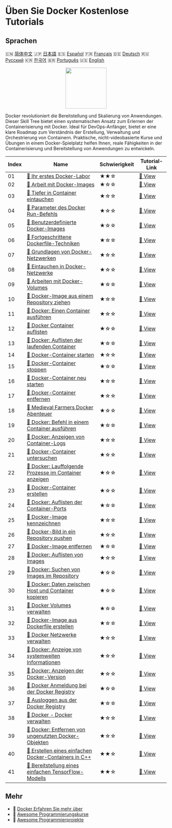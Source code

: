 # Üben Sie Docker Kostenlose Tutorials

## Sprachen

🇨🇳 [简体中文](README_zh.md) 🇯🇵 [日本語](README_ja.md) 🇪🇸 [Español](README_es.md) 🇫🇷 [Français](README_fr.md) 🇩🇪 [Deutsch](README_de.md) 🇷🇺 [Русский](README_ru.md) 🇰🇷 [한국어](README_ko.md) 🇧🇷 [Português](README_pt.md) 🇺🇸 [English](README.md) 

<div align="center">
<img width="128px" src="https://file.labex.io/path/X5zPui0XRqNx.png">
</div>

Docker revolutioniert die Bereitstellung und Skalierung von Anwendungen. Dieser Skill Tree bietet einen systematischen Ansatz zum Erlernen der Containerisierung mit Docker. Ideal für DevOps-Anfänger, bietet er eine klare Roadmap zum Verständnis der Erstellung, Verwaltung und Orchestrierung von Containern. Praktische, nicht-videobasierte Kurse und Übungen in einem Docker-Spielplatz helfen Ihnen, reale Fähigkeiten in der Containerisierung und Bereitstellung von Anwendungen zu entwickeln.

|   Index | Name                                                                                                                                                | Schwierigkeit   | Tutorial-Link                                                                                        |
|---------|-----------------------------------------------------------------------------------------------------------------------------------------------------|-----------------|------------------------------------------------------------------------------------------------------|
|      01 | [📖 Ihr erstes Docker-Labor](https://labex.io/de/tutorials/docker-your-first-docker-lab-92719)                                                      | ★★☆             | [🔗 View](https://labex.io/de/tutorials/docker-your-first-docker-lab-92719)                          |
|      02 | [📖 Arbeit mit Docker-Images](https://labex.io/de/tutorials/docker-working-with-docker-images-388939)                                               | ★☆☆             | [🔗 View](https://labex.io/de/tutorials/docker-working-with-docker-images-388939)                    |
|      03 | [📖 Tiefer in Container eintauchen](https://labex.io/de/tutorials/docker-diving-deeper-into-containers-388951)                                      | ★☆☆             | [🔗 View](https://labex.io/de/tutorials/docker-diving-deeper-into-containers-388951)                 |
|      04 | [📖 Parameter des Docker Run-Befehls](https://labex.io/de/tutorials/docker-docker-run-command-parameters-389228)                                    | ★☆☆             | [🔗 View](https://labex.io/de/tutorials/docker-docker-run-command-parameters-389228)                 |
|      05 | [📖 Benutzerdefinierte Docker-Images](https://labex.io/de/tutorials/docker-custom-docker-images-389185)                                             | ★☆☆             | [🔗 View](https://labex.io/de/tutorials/docker-custom-docker-images-389185)                          |
|      06 | [📖 Fortgeschrittene Dockerfile-Techniken](https://labex.io/de/tutorials/docker-advanced-dockerfile-techniques-389027)                              | ★☆☆             | [🔗 View](https://labex.io/de/tutorials/docker-advanced-dockerfile-techniques-389027)                |
|      07 | [📖 Grundlagen von Docker-Netzwerken](https://labex.io/de/tutorials/docker-docker-networking-basics-389048)                                         | ★☆☆             | [🔗 View](https://labex.io/de/tutorials/docker-docker-networking-basics-389048)                      |
|      08 | [📖 Eintauchen in Docker-Netzwerke](https://labex.io/de/tutorials/docker-dive-into-docker-networking-389047)                                        | ★☆☆             | [🔗 View](https://labex.io/de/tutorials/docker-dive-into-docker-networking-389047)                   |
|      09 | [📖 Arbeiten mit Docker-Volumes](https://labex.io/de/tutorials/docker-working-with-docker-volumes-389189)                                           | ★☆☆             | [🔗 View](https://labex.io/de/tutorials/docker-working-with-docker-volumes-389189)                   |
|      10 | [📖 Docker-Image aus einem Repository ziehen](https://labex.io/de/tutorials/docker-docker-pull-image-from-repository-271485)                        | ★☆☆             | [🔗 View](https://labex.io/de/tutorials/docker-docker-pull-image-from-repository-271485)             |
|      11 | [📖 Docker: Einen Container ausführen](https://labex.io/de/tutorials/docker-docker-run-a-container-271495)                                          | ★☆☆             | [🔗 View](https://labex.io/de/tutorials/docker-docker-run-a-container-271495)                        |
|      12 | [📖 Docker Container auflisten](https://labex.io/de/tutorials/docker-docker-list-containers-271475)                                                 | ★☆☆             | [🔗 View](https://labex.io/de/tutorials/docker-docker-list-containers-271475)                        |
|      13 | [📖 Docker: Auflisten der laufenden Container](https://labex.io/de/tutorials/docker-docker-list-running-containers-271483)                          | ★☆☆             | [🔗 View](https://labex.io/de/tutorials/docker-docker-list-running-containers-271483)                |
|      14 | [📖 Docker-Container starten](https://labex.io/de/tutorials/docker-docker-start-container-271499)                                                   | ★☆☆             | [🔗 View](https://labex.io/de/tutorials/docker-docker-start-container-271499)                        |
|      15 | [📖 Docker-Container stoppen](https://labex.io/de/tutorials/docker-docker-stop-container-271501)                                                    | ★☆☆             | [🔗 View](https://labex.io/de/tutorials/docker-docker-stop-container-271501)                         |
|      16 | [📖 Docker-Container neu starten](https://labex.io/de/tutorials/docker-docker-restart-container-271489)                                             | ★☆☆             | [🔗 View](https://labex.io/de/tutorials/docker-docker-restart-container-271489)                      |
|      17 | [📖 Docker-Container entfernen](https://labex.io/de/tutorials/docker-docker-remove-container-271491)                                                | ★☆☆             | [🔗 View](https://labex.io/de/tutorials/docker-docker-remove-container-271491)                       |
|      18 | [📖 Medieval Farmers Docker Abenteuer](https://labex.io/de/tutorials/docker-medieval-farmers-docker-adventure-271453)                               | ★☆☆             | [🔗 View](https://labex.io/de/tutorials/docker-medieval-farmers-docker-adventure-271453)             |
|      19 | [📖 Docker: Befehl in einem Container ausführen](https://labex.io/de/tutorials/docker-docker-execute-command-in-container-271461)                   | ★☆☆             | [🔗 View](https://labex.io/de/tutorials/docker-docker-execute-command-in-container-271461)           |
|      20 | [📖 Docker: Anzeigen von Container-Logs](https://labex.io/de/tutorials/docker-docker-view-container-logs-271473)                                    | ★☆☆             | [🔗 View](https://labex.io/de/tutorials/docker-docker-view-container-logs-271473)                    |
|      21 | [📖 Docker-Container untersuchen](https://labex.io/de/tutorials/docker-docker-inspect-container-271467)                                             | ★☆☆             | [🔗 View](https://labex.io/de/tutorials/docker-docker-inspect-container-271467)                      |
|      22 | [📖 Docker: Lauffolgende Prozesse im Container anzeigen](https://labex.io/de/tutorials/docker-docker-display-running-processes-in-container-271507) | ★☆☆             | [🔗 View](https://labex.io/de/tutorials/docker-docker-display-running-processes-in-container-271507) |
|      23 | [📖 Docker-Container erstellen](https://labex.io/de/tutorials/docker-docker-create-container-271459)                                                | ★☆☆             | [🔗 View](https://labex.io/de/tutorials/docker-docker-create-container-271459)                       |
|      24 | [📖 Docker: Auflisten der Container-Ports](https://labex.io/de/tutorials/docker-docker-list-container-ports-271479)                                 | ★☆☆             | [🔗 View](https://labex.io/de/tutorials/docker-docker-list-container-ports-271479)                   |
|      25 | [📖 Docker-Image kennzeichnen](https://labex.io/de/tutorials/docker-docker-tag-an-image-271505)                                                     | ★☆☆             | [🔗 View](https://labex.io/de/tutorials/docker-docker-tag-an-image-271505)                           |
|      26 | [📖 Docker-Bild in ein Repository pushen](https://labex.io/de/tutorials/docker-docker-push-image-to-repository-271487)                              | ★☆☆             | [🔗 View](https://labex.io/de/tutorials/docker-docker-push-image-to-repository-271487)               |
|      27 | [📖 Docker-Image entfernen](https://labex.io/de/tutorials/docker-docker-remove-image-271493)                                                        | ★☆☆             | [🔗 View](https://labex.io/de/tutorials/docker-docker-remove-image-271493)                           |
|      28 | [📖 Docker: Auflisten von Images](https://labex.io/de/tutorials/docker-docker-list-images-271463)                                                   | ★☆☆             | [🔗 View](https://labex.io/de/tutorials/docker-docker-list-images-271463)                            |
|      29 | [📖 Docker: Suchen von Images im Repository](https://labex.io/de/tutorials/docker-docker-search-images-in-repository-271497)                        | ★☆☆             | [🔗 View](https://labex.io/de/tutorials/docker-docker-search-images-in-repository-271497)            |
|      30 | [📖 Docker: Daten zwischen Host und Container kopieren](https://labex.io/de/tutorials/docker-docker-copy-data-between-host-and-container-271457)    | ★☆☆             | [🔗 View](https://labex.io/de/tutorials/docker-docker-copy-data-between-host-and-container-271457)   |
|      31 | [📖 Docker Volumes verwalten](https://labex.io/de/tutorials/docker-docker-manage-volumes-271511)                                                    | ★☆☆             | [🔗 View](https://labex.io/de/tutorials/docker-docker-manage-volumes-271511)                         |
|      32 | [📖 Docker-Image aus Dockerfile erstellen](https://labex.io/de/tutorials/docker-docker-build-image-from-dockerfile-271455)                          | ★☆☆             | [🔗 View](https://labex.io/de/tutorials/docker-docker-build-image-from-dockerfile-271455)            |
|      33 | [📖 Docker Netzwerke verwalten](https://labex.io/de/tutorials/docker-docker-manage-networks-271477)                                                 | ★☆☆             | [🔗 View](https://labex.io/de/tutorials/docker-docker-manage-networks-271477)                        |
|      34 | [📖 Docker: Anzeige von systemweiten Informationen](https://labex.io/de/tutorials/docker-docker-display-system-wide-information-271465)             | ★☆☆             | [🔗 View](https://labex.io/de/tutorials/docker-docker-display-system-wide-information-271465)        |
|      35 | [📖 Docker: Anzeigen der Docker-Version](https://labex.io/de/tutorials/docker-docker-show-docker-version-271509)                                    | ★☆☆             | [🔗 View](https://labex.io/de/tutorials/docker-docker-show-docker-version-271509)                    |
|      36 | [📖 Docker Anmeldung bei der Docker Registry](https://labex.io/de/tutorials/docker-docker-log-into-docker-registry-271469)                          | ★☆☆             | [🔗 View](https://labex.io/de/tutorials/docker-docker-log-into-docker-registry-271469)               |
|      37 | [📖 Ausloggen aus der Docker Registry](https://labex.io/de/tutorials/docker-docker-log-out-from-docker-registry-271471)                             | ★☆☆             | [🔗 View](https://labex.io/de/tutorials/docker-docker-log-out-from-docker-registry-271471)           |
|      38 | [📖 Docker - Docker verwalten](https://labex.io/de/tutorials/docker-docker-manage-docker-271503)                                                    | ★☆☆             | [🔗 View](https://labex.io/de/tutorials/docker-docker-manage-docker-271503)                          |
|      39 | [📖 Docker: Entfernen von ungenutzten Docker-Objekten](https://labex.io/de/tutorials/docker-docker-remove-unused-docker-objects-271481)             | ★☆☆             | [🔗 View](https://labex.io/de/tutorials/docker-docker-remove-unused-docker-objects-271481)           |
|      40 | [📖 Erstellen eines einfachen Docker-Containers in C++](https://labex.io/de/tutorials/cpp-creating-a-simple-docker-container-in-c-298835)           | ★★☆             | [🔗 View](https://labex.io/de/tutorials/cpp-creating-a-simple-docker-container-in-c-298835)          |
|      41 | [📖 Bereitstellung eines einfachen TensorFlow-Modells](https://labex.io/de/tutorials/docker-deploying-a-simple-tensorflow-model-298840)             | ★★☆             | [🔗 View](https://labex.io/de/tutorials/docker-deploying-a-simple-tensorflow-model-298840)           |

## Mehr

- 🔗 [Docker Erfahren Sie mehr über](https://labex.io/de/skilltrees/docker)
- 🔗 [Awesome Programmierungskurse](https://github.com/labex-labs/awesome-programming-courses)
- 🔗 [Awesome Programmierprojekte](https://github.com/labex-labs/awesome-programming-projects)

